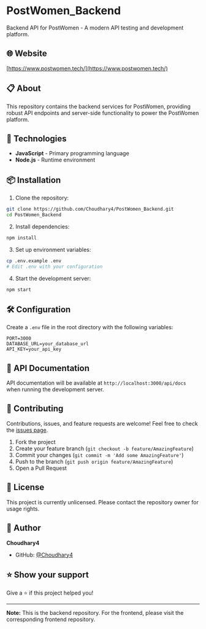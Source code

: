 # PostWomen_Backend

Backend API for PostWomen - A modern API testing and development platform.

## 🌐 Website
[https://www.postwomen.tech/](https://www.postwomen.tech/)

## 📋 About

This repository contains the backend services for PostWomen, providing robust API endpoints and server-side functionality to power the PostWomen platform.

## 🚀 Technologies

- **JavaScript** - Primary programming language
- **Node.js** - Runtime environment

## 📦 Installation

1. Clone the repository:
```bash
git clone https://github.com/Choudhary4/PostWomen_Backend.git
cd PostWomen_Backend
```

2. Install dependencies:
```bash
npm install
```

3. Set up environment variables:
```bash
cp .env.example .env
# Edit .env with your configuration
```

4. Start the development server:
```bash
npm start
```

## 🛠️ Configuration

Create a `.env` file in the root directory with the following variables:

```
PORT=3000
DATABASE_URL=your_database_url
API_KEY=your_api_key
```

## 📝 API Documentation

API documentation will be available at `http://localhost:3000/api/docs` when running the development server.

## 🤝 Contributing

Contributions, issues, and feature requests are welcome! Feel free to check the [issues page](https://github.com/Choudhary4/PostWomen_Backend/issues).

1. Fork the project
2. Create your feature branch (`git checkout -b feature/AmazingFeature`)
3. Commit your changes (`git commit -m 'Add some AmazingFeature'`)
4. Push to the branch (`git push origin feature/AmazingFeature`)
5. Open a Pull Request

## 📄 License

This project is currently unlicensed. Please contact the repository owner for usage rights.

## 👤 Author

**Choudhary4**
- GitHub: [@Choudhary4](https://github.com/Choudhary4)

## ⭐ Show your support

Give a ⭐️ if this project helped you!

---

**Note:** This is the backend repository. For the frontend, please visit the corresponding frontend repository.
```
